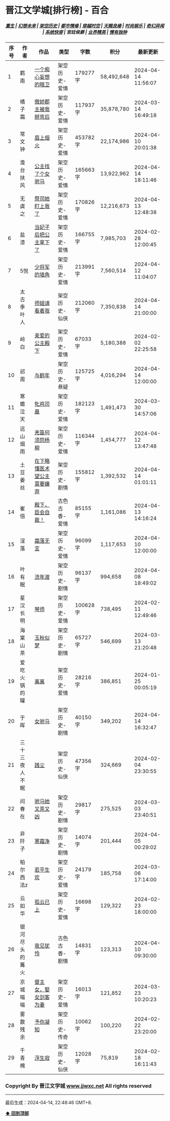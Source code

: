 # 晋江文学城[排行榜] - 百合

<h5 align="center">
	<a href="https://github.com/amaliegay/jjwxc-charts/blob/main/重生.md">重生</a> |
	<a href="https://github.com/amaliegay/jjwxc-charts/blob/main/幻想未来.md">幻想未来</a> |
	<a href="https://github.com/amaliegay/jjwxc-charts/blob/main/架空历史.md">架空历史</a> |
	<a href="https://github.com/amaliegay/jjwxc-charts/blob/main/都市情缘.md">都市情缘</a> |
	<a href="https://github.com/amaliegay/jjwxc-charts/blob/main/README.md">穿越时空</a> |
	<a href="https://github.com/amaliegay/jjwxc-charts/blob/main/天赐良缘.md">天赐良缘</a> |
	<a href="https://github.com/amaliegay/jjwxc-charts/blob/main/时尚娱乐.md">时尚娱乐</a> |
	<a href="https://github.com/amaliegay/jjwxc-charts/blob/main/奇幻异闻.md">奇幻异闻</a> |
	<a href="https://github.com/amaliegay/jjwxc-charts/blob/main/系统快穿.md">系统快穿</a> |
	<b>宫廷侯爵</b> |
	<a href="https://github.com/amaliegay/jjwxc-charts/blob/main/业界精英.md">业界精英</a> |
	<a href="https://github.com/amaliegay/jjwxc-charts/blob/main/情有独钟.md">情有独钟</a>
</h5>

| 序号 | 作者 | 作品 | 类型 | 字数 | 积分 | 最新更新 | 
|-----|------|------|-----|------|------|---------|
| 1 | 羁南 | [一个痴心妄想的暗卫](https://www.jjwxc.net/onebook.php?novelid=8385571) | 架空历史-爱情 | 179277字 | 58,492,648 | 2024-04-14 11:56:07 | 
| 2 | 橘子霜 | [傲娇郡主被我掰弯后](https://www.jjwxc.net/onebook.php?novelid=7397685) | 架空历史-爱情 | 117937字 | 35,878,780 | 2024-03-14 16:49:18 | 
| 3 | 常文钟 | [眉上烟火](https://www.jjwxc.net/onebook.php?novelid=3567742) | 架空历史-爱情 | 453782字 | 22,174,986 | 2024-04-10 20:01:38 | 
| 4 | 澹台扶风 | [公主找了个女驸马](https://www.jjwxc.net/onebook.php?novelid=4166846) | 架空历史-爱情 | 165663字 | 13,922,962 | 2024-04-14 18:11:46 | 
| 5 | 无虞之 | [祭司她盯上我了](https://www.jjwxc.net/onebook.php?novelid=8629116) | 架空历史-爱情 | 170826字 | 12,216,673 | 2024-04-13 12:48:38 | 
| 6 | 盐漆 | [当妃子后把公主拿下了](https://www.jjwxc.net/onebook.php?novelid=8481094) | 架空历史-爱情 | 166755字 | 7,985,703 | 2024-02-28 12:00:45 | 
| 7 | 5悦 | [少将军的墙角](https://www.jjwxc.net/onebook.php?novelid=8645654) | 架空历史-爱情 | 213991字 | 7,560,514 | 2024-04-12 11:04:07 | 
| 8 | 太古季叶人 | [师姐请看着我](https://www.jjwxc.net/onebook.php?novelid=8309792) | 架空历史-仙侠 | 212060字 | 7,350,838 | 2024-04-14 21:00:00 | 
| 9 | 岭白 | [亲爱的公主殿下](https://www.jjwxc.net/onebook.php?novelid=8583074) | 架空历史-爱情 | 67033字 | 5,180,388 | 2024-02-02 22:25:58 | 
| 10 | 祁周 | [与鹤年](https://www.jjwxc.net/onebook.php?novelid=8640599) | 架空历史-悬疑 | 125725字 | 4,016,294 | 2024-04-14 12:00:00 | 
| 11 | 寒蟾泣天 | [牝鸡司晨](https://www.jjwxc.net/onebook.php?novelid=8674220) | 架空历史-爱情 | 182123字 | 1,491,473 | 2024-03-30 14:57:06 | 
| 12 | 远山烟雨 | [羌笛何须怨杨柳](https://www.jjwxc.net/onebook.php?novelid=8685178) | 架空历史-爱情 | 116344字 | 1,454,777 | 2024-04-12 13:47:48 | 
| 13 | 土豆姜丝 | [在下略懂医术望公主莫要嫌弃](https://www.jjwxc.net/onebook.php?novelid=8685462) | 架空历史-剧情 | 155812字 | 1,392,532 | 2024-04-14 01:01:11 | 
| 14 | 崔倍 | [殿下，臣会自裁！](https://www.jjwxc.net/onebook.php?novelid=8604062) | 古色古香-爱情 | 85155字 | 1,161,086 | 2024-04-13 14:16:24 | 
| 15 | 浧落 | [霜落无言](https://www.jjwxc.net/onebook.php?novelid=8116942) | 架空历史-爱情 | 96099字 | 1,117,653 | 2024-04-10 12:00:00 | 
| 16 | 叶有眠 | [流年渡](https://www.jjwxc.net/onebook.php?novelid=8707453) | 架空历史-剧情 | 96137字 | 994,658 | 2024-04-08 18:49:02 | 
| 17 | 星汉长明 | [琴师](https://www.jjwxc.net/onebook.php?novelid=8674988) | 架空历史-爱情 | 100628字 | 738,495 | 2024-02-11 12:49:46 | 
| 18 | 海棠山茶 | [玉秋似梦](https://www.jjwxc.net/onebook.php?novelid=8683123) | 架空历史-剧情 | 65727字 | 546,699 | 2024-03-13 21:20:48 | 
| 19 | 爱吃火锅的罐 | [离离](https://www.jjwxc.net/onebook.php?novelid=8624972) | 架空历史-爱情 | 28216字 | 386,851 | 2024-01-25 00:05:19 | 
| 20 | 于晖 | [女驸马](https://www.jjwxc.net/onebook.php?novelid=8610473) | 架空历史-剧情 | 40150字 | 349,202 | 2024-04-14 16:32:47 | 
| 21 | 三十三夜人不眠 | [践尘](https://www.jjwxc.net/onebook.php?novelid=8622017) | 架空历史-仙侠 | 47356字 | 324,669 | 2024-02-04 23:30:55 | 
| 22 | 问春在 | [驸马她又茶又凶](https://www.jjwxc.net/onebook.php?novelid=8697096) | 架空历史-剧情 | 29817字 | 275,525 | 2024-03-03 23:40:51 | 
| 23 | 非阡子 | [寒霜净](https://www.jjwxc.net/onebook.php?novelid=8609906) | 架空历史-剧情 | 14074字 | 201,444 | 2024-04-05 00:29:02 | 
| 24 | 帕尔西法z | [若平生欢](https://www.jjwxc.net/onebook.php?novelid=8729027) | 架空历史-爱情 | 24179字 | 185,758 | 2024-03-06 17:14:00 | 
| 25 | 云如华 | [孤云已上](https://www.jjwxc.net/onebook.php?novelid=8689697) | 架空历史-爱情 | 16698字 | 129,322 | 2024-02-23 18:00:00 | 
| 26 | 银河尽头的篝火 | [我见犹怜](https://www.jjwxc.net/onebook.php?novelid=8656007) | 古色古香-剧情 | 14831字 | 123,313 | 2024-04-10 09:30:00 | 
| 27 | 京城喵喵 | [督主女，娶女剑客为妻](https://www.jjwxc.net/onebook.php?novelid=8727912) | 架空历史-爱情 | 16013字 | 121,852 | 2024-03-23 10:20:23 | 
| 28 | 雾散残余 | [予你凝知](https://www.jjwxc.net/onebook.php?novelid=8666891) | 架空历史-传奇 | 10062字 | 100,220 | 2024-02-22 23:20:00 | 
| 29 | 千青槐 | [浮生寂](https://www.jjwxc.net/onebook.php?novelid=8697739) | 架空历史-仙侠 | 12028字 | 75,819 | 2024-02-18 16:11:43 | 

### Copyright By 晋江文学城 www.jjwxc.net All rights reserved

---

最后生成：2024-04-14, 22:48:46 GMT+8.

**[⬆ 回到顶部](#晋江文学城排行榜---百合)**


